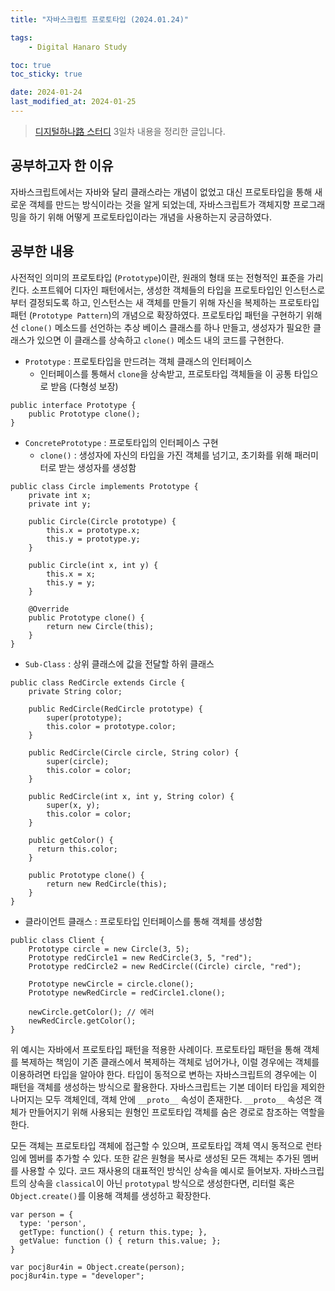 ```yaml
---
title: "자바스크립트 프로토타입 (2024.01.24)"

tags:
    - Digital Hanaro Study

toc: true
toc_sticky: true

date: 2024-01-24
last_modified_at: 2024-01-25
---
```


> <a href="https://github.com/pocj8ur4in/finance-dev-study">디지털하나路 스터디</a> 3일차 내용을 정리한 글입니다.

## 공부하고자 한 이유

자바스크립트에서는 자바와 달리 클래스라는 개념이 없었고 대신 프로토타입을 통해 새로운 객체를 만드는 방식이라는 것을 알게 되었는데, 자바스크립트가 객체지향 프로그래밍을 하기 위해 어떻게 프로토타입이라는 개념을 사용하는지 궁금하였다.

## 공부한 내용

사전적인 의미의 프로토타입 (```Prototype```)이란, 원래의 형태 또는 전형적인 표준을 가리킨다. 소프트웨어 디자인 패턴에서는, 생성한 객체들의 타입을 프로토타입인 인스턴스로부터 결정되도록 하고, 인스턴스는 새 객체를 만들기 위해 자신을 복제하는 프로토타입 패턴 (```Prototype Pattern```)의 개념으로 확장하였다. 프로토타입 패턴을 구현하기 위해선 ```clone()``` 메소드를 선언하는 추상 베이스 클래스를 하나 만들고, 생성자가 필요한 클래스가 있으면 이 클래스를 상속하고 ```clone()``` 메소드 내의 코드를 구현한다.

- ```Prototype``` : 프로토타입을 만드려는 객체 클래스의 인터페이스
  - 인터페이스를 통해서 ```clone```을 상속받고, 프로토타입 객체들을 이 공통 타입으로 받음 (다형성 보장)

```
public interface Prototype {
    public Prototype clone();
}
```

- ```ConcretePrototype``` : 프로토타입의 인터페이스 구현
  - ```clone()``` : 생성자에 자신의 타입을 가진 객체를 넘기고, 초기화를 위해 패러미터로 받는 생성자를 생성함

```
public class Circle implements Prototype {
    private int x;
    private int y;

    public Circle(Circle prototype) {
        this.x = prototype.x;
        this.y = prototype.y;
    }

    public Circle(int x, int y) {
        this.x = x;
        this.y = y;
    }

    @Override
    public Prototype clone() {
        return new Circle(this);
    }
}
```

- ```Sub-Class``` : 상위 클래스에 값을 전달할 하위 클래스

```
public class RedCircle extends Circle {
    private String color;

    public RedCircle(RedCircle prototype) {
        super(prototype);
        this.color = prototype.color;
    }

    public RedCircle(Circle circle, String color) {
        super(circle);
        this.color = color;
    }

    public RedCircle(int x, int y, String color) {
        super(x, y);
        this.color = color;
    }

    public getColor() {
      return this.color;
    }

    public Prototype clone() {
        return new RedCircle(this);
    }
}
```

- 클라이언트 클래스 : 프로토타입 인터페이스를 통해 객체를 생성함

```
public class Client {
    Prototype circle = new Circle(3, 5);
    Prototype redCircle1 = new RedCircle(3, 5, "red");
    Prototype redCircle2 = new RedCircle((Circle) circle, "red");

    Prototype newCircle = circle.clone();
    Prototype newRedCircle = redCircle1.clone();

    newCircle.getColor(); // 에러
    newRedCircle.getColor();
}
```

위 예시는 자바에서 프로토타입 패턴을 적용한 사례이다. 프로토타입 패턴을 통해 객체를 복제하는 책임이 기존 클래스에서 복제하는 객체로 넘어가나, 이럴 경우에는 객체를 이용하려면 타입을 알아야 한다. 타입이 동적으로 변하는 자바스크립트의 경우에는 이 패턴을 객체를 생성하는 방식으로 활용한다. 자바스크립트는 기본 데이터 타입을 제외한 나머지는 모두 객체인데, 객체 안에 ```__proto__``` 속성이 존재한다. ```__proto__``` 속성은 객체가 만들어지기 위해 사용되는 원형인 프로토타입 객체를 숨은 경로로 참조하는 역할을 한다.

모든 객체는 프로토타입 객체에 접근할 수 있으며, 프로토타입 객체 역시 동적으로 런타임에 멤버를 추가할 수 있다. 또한 같은 원형을 복사로 생성된 모든 객체는 추가된 멤버를 사용할 수 있다. 코드 재사용의 대표적인 방식인 상속을 예시로 들어보자. 자바스크립트의 상속을 ```classical```이 아닌 ```prototypal``` 방식으로 생성한다면, 리터럴 혹은 ```Object.create()```를 이용해 객체를 생성하고 확장한다.

```
var person = {
  type: 'person',
  getType: function() { return this.type; },
  getValue: function () { return this.value; };
}

var pocj8ur4in = Object.create(person);
pocj8ur4in.type = "developer";
```